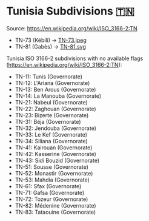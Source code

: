 # Tunisia Subdivisions 🇹🇳

Source: https://en.wikipedia.org/wiki/ISO_3166-2:TN

* TN-73 (Kébili) -> [TN-73.jpeg](https://github.com/amckenna41/iso3166-flag-icons/blob/main/iso3166-2-icons/TN/TN-73.jpeg)
* TN-81 (Gabès) -> [TN-81.svg](https://github.com/amckenna41/iso3166-flag-icons/blob/main/iso3166-2-icons/TN/TN-81.svg)

Tunisia ISO 3166-2 subdivisions with no available flags (https://en.wikipedia.org/wiki/ISO_3166-2:TN):

* TN-11: Tunis (Governorate)
* TN-12: L'Ariana (Governorate)
* TN-13: Ben Arous (Governorate)
* TN-14: La Manouba (Governorate)
* TN-21: Nabeul (Governorate)
* TN-22: Zaghouan (Governorate)
* TN-23: Bizerte (Governorate)
* TN-31: Béja (Governorate)
* TN-32: Jendouba (Governorate)
* TN-33: Le Kef (Governorate)
* TN-34: Siliana (Governorate)
* TN-41: Kairouan (Governorate)
* TN-42: Kasserine (Governorate)
* TN-43: Sidi Bouzid (Governorate)
* TN-51: Sousse (Governorate)
* TN-52: Monastir (Governorate)
* TN-53: Mahdia (Governorate)
* TN-61: Sfax (Governorate)
* TN-71: Gafsa (Governorate)
* TN-72: Tozeur (Governorate)
* TN-82: Médenine (Governorate)
* TN-83: Tataouine (Governorate)